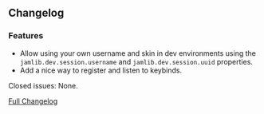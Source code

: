 ## Changelog

### Features

- Allow using your own username and skin in dev environments using the `jamlib.dev.session.username`
 and `jamlib.dev.session.uuid` properties.
- Add a nice way to register and listen to keybinds.

Closed issues: None.

[Full Changelog](https://github.com/JamCoreModding/JamLib/compare/0.2.0...0.3.0)
